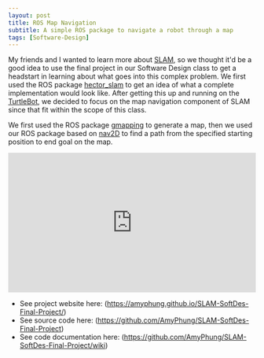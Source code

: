 ```yaml
---
layout: post
title: ROS Map Navigation
subtitle: A simple ROS package to navigate a robot through a map
tags: [Software-Design]
---
```


My friends and I wanted to learn more about [SLAM](https://en.wikipedia.org/wiki/Simultaneous_localization_and_mapping), so we thought it'd be a good idea to use the final project in our Software Design class to get a headstart in learning about what goes into this complex problem. We first used the ROS package [hector_slam](http://wiki.ros.org/hector_slam) to get an idea of what a complete implementation would look like. After getting this up and running on the [TurtleBot](https://www.turtlebot.com/), we decided to focus on the map navigation component of SLAM since that fit within the scope of this class.

We first used the ROS package [gmapping](http://wiki.ros.org/gmapping) to generate a map, then we used our ROS package based on [nav2D](http://wiki.ros.org/nav2d) to find a path from the specified starting position to end goal on the map.

<style>.embed-container { position: relative; padding-bottom: 56.25%; height: 0; overflow: hidden; max-width: 100%; } .embed-container iframe, .embed-container object, .embed-container embed { position: absolute; top: 0; left: 0; width: 100%; height: 100%; }</style><div class='embed-container'><iframe src='https://www.youtube.com/embed/Fnh2aS3DxgY' frameborder='0' allowfullscreen></iframe></div>

+ See project website here: (https://amyphung.github.io/SLAM-SoftDes-Final-Project/)
+ See source code here: (https://github.com/AmyPhung/SLAM-SoftDes-Final-Project)
+ See code documentation here: (https://github.com/AmyPhung/SLAM-SoftDes-Final-Project/wiki)
